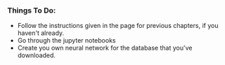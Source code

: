 ### Things To Do:

- Follow the instructions given in the page for previous chapters, if you haven't already.
- Go through the jupyter notebooks
- Create you own neural network for the database that you've downloaded.

